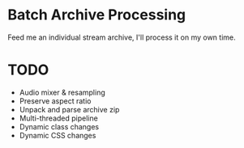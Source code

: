 # Batch Archive Processing

Feed me an individual stream archive, I'll process it on my own time.

# TODO

* Audio mixer & resampling
* Preserve aspect ratio
* Unpack and parse archive zip
* Multi-threaded pipeline
* Dynamic class changes
* Dynamic CSS changes
